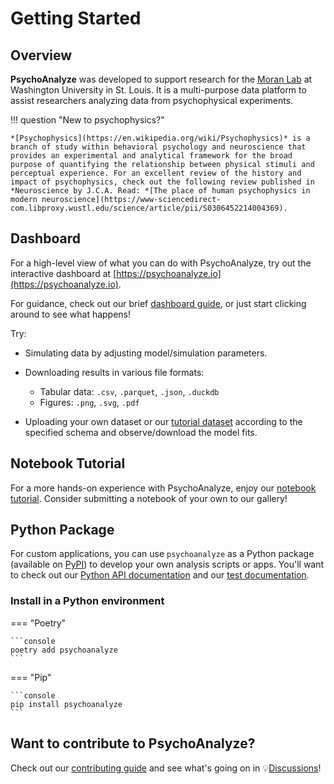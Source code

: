 # Getting Started

## Overview

**PsychoAnalyze** was developed to support research for the [Moran Lab](https://moranlab.wustl.edu/) at Washington University in St. Louis. It is a multi-purpose data platform to assist researchers analyzing data from psychophysical experiments.

!!! question "New to psychophysics?"

    *[Psychophysics](https://en.wikipedia.org/wiki/Psychophysics)* is a branch of study within behavioral psychology and neuroscience that provides an experimental and analytical framework for the broad purpose of quantifying the relationship between physical stimuli and perceptual experience. For an excellent review of the history and impact of psychophysics, check out the following review published in *Neuroscience by J.C.A. Read: *[The place of human psychophysics in modern neuroscience](https://www-sciencedirect-com.libproxy.wustl.edu/science/article/pii/S0306452214004369).

## Dashboard
For a high-level view of what you can do with PsychoAnalyze, try out the interactive dashboard at [https://psychoanalyze.io](https://psychoanalyze.io).

For guidance, check out our brief [dashboard guide](dashboard.md), or just start clicking around to see what happens!

Try:

- Simulating data by adjusting model/simulation parameters.
- Downloading results in various file formats:
    - Tabular data: `.csv`, `.parquet`, `.json`, `.duckdb`
    - Figures: `.png`, `.svg`, `.pdf`

- Uploading your own dataset or our [tutorial dataset](/notebooks/tutorial_trials.csv) according to the specified schema and observe/download the model fits.

## Notebook Tutorial
For a more hands-on experience with PsychoAnalyze, enjoy our [notebook tutorial](notebooks/tutorial.ipynb). Consider submitting a notebook of your own to our gallery!

## Python Package

For custom applications, you can use `psychoanalyze` as a Python package (available on [PyPI](https://pypi.org/project/psychoanalyze/)) to develop your own analysis scripts or apps. You'll want to check out our [Python API documentation](api.md) and our [test documentation](tests.md).

### Install in a Python environment

=== "Poetry"

    ```console
    poetry add psychoanalyze
    ```

=== "Pip"

    ```console
    pip install psychoanalyze
    ```


## Want to contribute to PsychoAnalyze?

Check out our [contributing guide](CONTRIBUTING.md) and see what's going on in 💡[Discussions](https://github.com/)!

